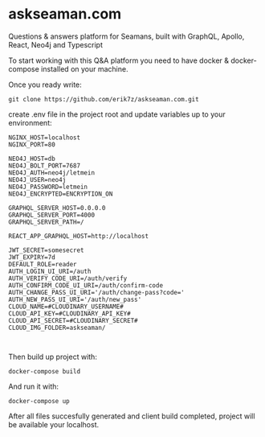 # askseaman.com

Questions &amp; answers platform for Seamans, built with GraphQL, Apollo, React, Neo4j and Typescript

To start working with this Q&A platform you need to have docker & docker-compose installed on your machine.

Once you ready write:

```
git clone https://github.com/erik7z/askseaman.com.git
```

create .env file in the project root and update variables up to your environment:

```
NGINX_HOST=localhost
NGINX_PORT=80

NEO4J_HOST=db
NEO4J_BOLT_PORT=7687
NEO4J_AUTH=neo4j/letmein
NEO4J_USER=neo4j
NEO4J_PASSWORD=letmein
NEO4J_ENCRYPTED=ENCRYPTION_ON

GRAPHQL_SERVER_HOST=0.0.0.0
GRAPHQL_SERVER_PORT=4000
GRAPHQL_SERVER_PATH=/

REACT_APP_GRAPHQL_HOST=http://localhost

JWT_SECRET=somesecret
JWT_EXPIRY=7d
DEFAULT_ROLE=reader
AUTH_LOGIN_UI_URI=/auth
AUTH_VERIFY_CODE_URI=/auth/verify
AUTH_CONFIRM_CODE_UI_URI=/auth/confirm-code
AUTH_CHANGE_PASS_UI_URI='/auth/change-pass?code='
AUTH_NEW_PASS_UI_URI='/auth/new_pass'
CLOUD_NAME=#CLOUDINARY_USERNAME#
CLOUD_API_KEY=#CLOUDINARY_API_KEY#
CLOUD_API_SECRET=#CLOUDINARY_SECRET#
CLOUD_IMG_FOLDER=askseaman/



```

Then build up project with:

```
docker-compose build
```

And run it with:

```
docker-compose up
```

After all files succesfully generated and client build completed, project will be available your localhost.
